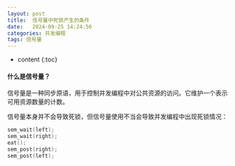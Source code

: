 ```yaml
---
layout: post
title:  信号量中死锁产生的条件
date:   2024-09-25 14:24:56
categories: 并发编程
tags: 信号量
---
```


* content
{:toc}

#### 什么是信号量？

信号量是一种同步原语，用于控制并发编程中对公共资源的访问。它维护一个表示可用资源数量的计数。

信号量本身并不会导致死锁，但信号量使用不当会导致并发编程中出现死锁情况：

``` c
sem_wait(left);
sem_wait(right);
eat();
sem_post(right);
sem_post(left);
```